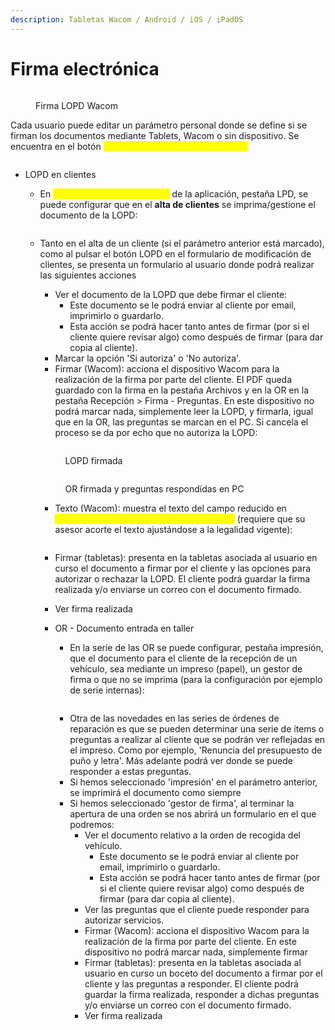 ```yaml
---
description: Tabletas Wacom / Android / iOS / iPadOS
---
```


# Firma electrónica

<figure><img src="../.gitbook/assets/imagen (4) (1) (1) (1) (1) (1).png" alt=""><figcaption><p>Firma LOPD Wacom</p></figcaption></figure>

Cada usuario puede editar un parámetro personal donde se define si se firman los documentos mediante Tablets, Wacom o sin dispositivo. Se encuentra en el botón <mark style="color:yellow;">OPCIONES > MI CONFIGURACIÓN:</mark>

<figure><img src="../.gitbook/assets/imagen (203).png" alt=""><figcaption></figcaption></figure>

*   LOPD en clientes

    * En <mark style="color:yellow;">Configuración > Parámetros</mark> de la aplicación, pestaña LPD, se puede configurar que en el **alta de clientes** se imprima/gestione el documento de la LOPD:



    <figure><img src="../.gitbook/assets/imagen (205).png" alt=""><figcaption></figcaption></figure>



    *   Tanto en el alta de un cliente (si el parámetro anterior está marcado), como al pulsar el botón LOPD en el formulario de modificación de clientes, se presenta un formulario al usuario donde podrá realizar las siguientes acciones

        * Ver el documento de la LOPD que debe firmar el cliente:
          * Este documento se le podrá enviar al cliente por email, imprimirlo o guardarlo.
          * Esta acción se podrá hacer tanto antes de firmar (por si el cliente quiere revisar algo) como después de firmar (para dar copia al cliente).
        * Marcar la opción 'Si autoriza' o 'No autoriza'.
        * Firmar (Wacom): acciona el dispositivo Wacom para la realización de la firma por parte del cliente. El PDF queda guardado con la firma en la pestaña Archivos y en la OR en la pestaña Recepción > Firma - Preguntas. En este dispositivo no podrá marcar nada, simplemente leer la LOPD, y firmarla, igual que en la OR, las preguntas se marcan en el PC. Si cancela el proceso se da por echo que no autoriza la LOPD:



        <figure><img src="../.gitbook/assets/imagen (208).png" alt=""><figcaption><p>LOPD firmada</p></figcaption></figure>



        <figure><img src="../.gitbook/assets/imagen (209).png" alt=""><figcaption><p>OR firmada y preguntas respondidas en PC</p></figcaption></figure>

        * Texto (Wacom): muestra el texto del campo reducido en <mark style="color:yellow;">Configuración > Parámetros > Pestaña LPD</mark> (requiere que su asesor acorte el texto ajustándose a la legalidad vigente):



        <figure><img src="../.gitbook/assets/imagen (207).png" alt=""><figcaption></figcaption></figure>

        * Firmar (tabletas): presenta en la tabletas asociada al usuario en curso el documento a firmar por el cliente y las opciones para autorizar o rechazar la  LOPD. El cliente podrá guardar la firma realizada y/o enviarse un correo con el documento firmado.
        * Ver firma realizada
        *   OR - Documento entrada en taller

            * En la serie de las OR se puede configurar, pestaña impresión, que el documento para el cliente de la recepción de un vehículo, sea mediante un impreso (papel), un gestor de firma o que no se imprima (para la configuración por ejemplo de serie internas):



            <figure><img src="../.gitbook/assets/imagen (206).png" alt=""><figcaption></figcaption></figure>



            * Otra de las novedades en las series de órdenes de reparación es que se pueden determinar una serie de ítems o preguntas a realizar al cliente que se podrán ver reflejadas en el impreso. Como por ejemplo, 'Renuncia del presupuesto de puño y letra'. Más adelante podrá ver donde se puede responder a estas preguntas.
            * Si hemos seleccionado 'impresión' en el parámetro anterior, se imprimirá el documento como siempre
            * Si hemos seleccionado 'gestor de firma', al terminar la apertura de una orden se nos abrirá un formulario en el que podremos:
              * Ver el documento relativo a la orden de recogida del vehículo.
                * Este documento se le podrá enviar al cliente por email, imprimirlo o guardarlo.
                * Esta acción se podrá hacer tanto antes de firmar (por si el cliente quiere revisar algo) como después de firmar (para dar copia al cliente).
              * Ver las preguntas que el cliente puede responder para autorizar servicios.
              * Firmar (Wacom): acciona el dispositivo Wacom para la realización de la firma por parte del cliente. En este dispositivo no podrá marcar nada, simplemente firmar
              * Firmar (tabletas): presenta en la tabletas asociada al usuario en curso un boceto del documento a firmar por el cliente y las preguntas a responder. El cliente podrá guardar la firma realizada, responder a dichas preguntas y/o enviarse un correo con el documento firmado.
              * Ver firma realizada
